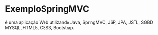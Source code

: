 # ExemploSpringMVC 
é uma aplicação Web utilizando Java, SpringMVC, JSP, JPA, JSTL, SGBD MYSQL, HTML5, CSS3, Bootstrap.
